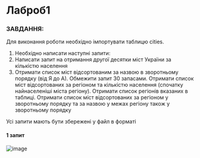 # Лаброб1

### ЗАВДАННЯ:

Для виконання роботи необхідно імпортувати таблицю cities.


1. Необхідно написати наступні запити:
2. Написати запит на отримання другої десятки міст України за кількістю населення
3. Отримати список міст відсортованим за назвою в зворотньому порядку (від Я до А). Обмежити запит 30 запасами.
Отримати список міст відсортованих за регіоном та кількістю населення (спочатку найнаселеніші міста регіону).
Отримати список регіонів вказаних в таблиці.
Отримати список міст відсортованих за регіоном у зворотньому порядку та за назвою у межах регіону також у зворотньому порядку

Усі запити мають бути збережені у файл в форматі 

#### 1 запит

![image](https://github.com/user-attachments/assets/863a96b0-70bb-4c75-952f-3e570c8aa561)
